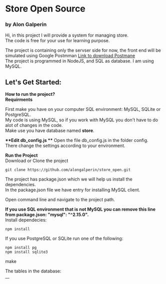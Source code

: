 # Store Open Source  
### by Alon Galperin
  
Hi, in this project I will provide a system for managing store.  
The code is free for your use for learning purpose.  
  
The project is containing only the servser side for now, the front end will be simulated using Google Postmman [Link to download Postmane](https://chrome.google.com/webstore/detail/postman/fhbjgbiflinjbdggehcddcbncdddomop)  
The project is programmed in NodeJS, and SQL as database. I am using MySQL.  
  
## Let's Get Started:  
  
__How to run the project?__  
__**Requirments**__  
   
First make you have on your computer SQL environment: MySQL, SQLite or PostgreSQL.  
My code is using MySQL, so if you work with MySQL you don't have to do alot of changes in the code.  
Make use you have database named **store**.

__**Edit db_config.js **__ 
Open the file db_config.js in the folder config.  
There change the settings according to your environment.

__**Run the Project**__  
Download or Clone the project  
```
git clone https://github.com/alongalperin/store_open.git
```
The project has package.json which we will help us install the dependencies.  
In the package.json file we have entry for installing MySQL client.  
  
Open command line and navigate to the project path.  
  
**If you use SQL environment that is not MySQL you can remove this line from package.json: "mysql": "^2.15.0".**  
Install dependecies:
```
npm install
```
If you use PostgreSQL or SQLite run one of the following:
```
npm install pg
npm install sqlite3
```
make

The tables in the database:  
__
